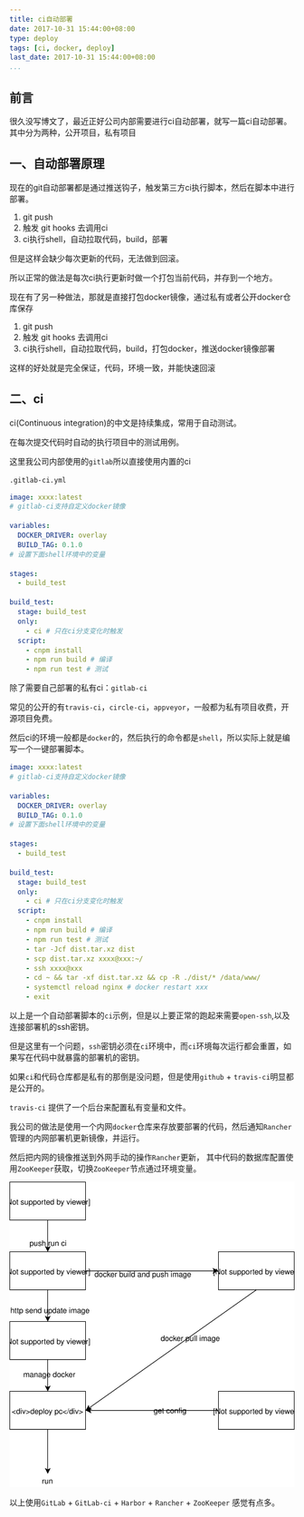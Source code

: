 ```yaml
---
title: ci自动部署
date: 2017-10-31 15:44:00+08:00
type: deploy
tags: [ci, docker, deploy]
last_date: 2017-10-31 15:44:00+08:00
...
```


## 前言

很久没写博文了，最近正好公司内部需要进行ci自动部署，就写一篇ci自动部署。其中分为两种，公开项目，私有项目

<!--more-->

## 一、自动部署原理

现在的git自动部署都是通过推送钩子，触发第三方ci执行脚本，然后在脚本中进行部署。
1. git push
2. 触发 git hooks 去调用ci
3. ci执行shell，自动拉取代码，build，部署


但是这样会缺少每次更新的代码，无法做到回滚。

所以正常的做法是每次ci执行更新时做一个打包当前代码，并存到一个地方。

现在有了另一种做法，那就是直接打包docker镜像，通过私有或者公开docker仓库保存

1. git push
2. 触发 git hooks 去调用ci
3. ci执行shell，自动拉取代码，build，打包docker，推送docker镜像部署


这样的好处就是完全保证，代码，环境一致，并能快速回滚

## 二、ci

ci(Continuous integration)的中文是持续集成，常用于自动测试。

在每次提交代码时自动的执行项目中的测试用例。

这里我公司内部使用的`gitlab`所以直接使用内置的ci

`.gitlab-ci.yml`

``` yaml
image: xxxx:latest
# gitlab-ci支持自定义docker镜像

variables:
  DOCKER_DRIVER: overlay
  BUILD_TAG: 0.1.0
# 设置下面shell环境中的变量

stages:
  - build_test

build_test:
  stage: build_test
  only:
    - ci # 只在ci分支变化时触发
  script:
    - cnpm install
    - npm run build # 编译
    - npm run test # 测试
```

除了需要自己部署的私有ci：`gitlab-ci`

常见的公开的有`travis-ci`，`circle-ci`，`appveyor`，一般都为私有项目收费，开源项目免费。

然后ci的环境一般都是`docker`的，然后执行的命令都是`shell`，所以实际上就是编写一个一键部署脚本。

``` yaml
image: xxxx:latest
# gitlab-ci支持自定义docker镜像

variables:
  DOCKER_DRIVER: overlay
  BUILD_TAG: 0.1.0
# 设置下面shell环境中的变量

stages:
  - build_test

build_test:
  stage: build_test
  only:
    - ci # 只在ci分支变化时触发
  script:
    - cnpm install
    - npm run build # 编译
    - npm run test # 测试
    - tar -Jcf dist.tar.xz dist
    - scp dist.tar.xz xxxx@xxx:~/
    - ssh xxxx@xxx
    - cd ~ && tar -xf dist.tar.xz && cp -R ./dist/* /data/www/
    - systemctl reload nginx # docker restart xxx
    - exit
```

以上是一个自动部署脚本的`ci`示例，但是以上要正常的跑起来需要`open-ssh`,以及连接部署机的ssh密钥。

但是这里有一个问题，`ssh`密钥必须在`ci`环境中，而`ci`环境每次运行都会重置，如果写在代码中就暴露的部署机的密钥。

如果`ci`和代码仓库都是私有的那倒是没问题，但是使用`github` + `travis-ci`明显都是公开的。

`travis-ci` 提供了一个后台来配置私有变量和文件。

我公司的做法是使用一个内网`docker`仓库来存放要部署的代码，然后通知`Rancher`管理的内网部署机更新镜像，并运行。

然后把内网的镜像推送到外网手动的操作`Rancher`更新， 其中代码的数据库配置使用`ZooKeeper`获取，切换`ZooKeeper`节点通过环境变量。

![ci-auto-docker-flow](/public/img/ci-auto-deploy/ci-auto-docker-flow.svg)

以上使用`GitLab` + `GitLab-ci` + `Harbor` + `Rancher` + `ZooKeeper` 感觉有点多。

